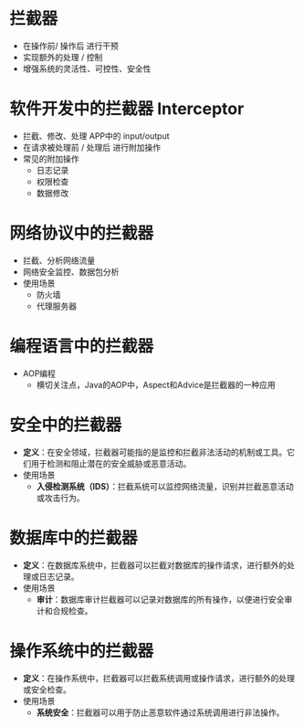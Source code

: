 # 拦截器

- 在操作前/ 操作后 进行干预
- 实现额外的处理 / 控制
- 增强系统的灵活性、可控性、安全性

# 软件开发中的拦截器 Interceptor

- 拦截、修改、处理 APP中的 input/output
- 在请求被处理前 / 处理后 进行附加操作
- 常见的附加操作
  - 日志记录
  - 权限检查
  - 数据修改

# 网络协议中的拦截器

- 拦截、分析网络流量
- 网络安全监控、数据包分析
- 使用场景
  - 防火墙
  - 代理服务器

# 编程语言中的拦截器

- AOP编程
  - 横切关注点，Java的AOP中，Aspect和Advice是拦截器的一种应用

# **安全中的拦截器**

- **定义**：在安全领域，拦截器可能指的是监控和拦截非法活动的机制或工具。它们用于检测和阻止潜在的安全威胁或恶意活动。
- 使用场景
  - **入侵检测系统（IDS）**：拦截系统可以监控网络流量，识别并拦截恶意活动或攻击行为。

# **数据库中的拦截器**

- **定义**：在数据库系统中，拦截器可以拦截对数据库的操作请求，进行额外的处理或日志记录。
- 使用场景
  - **审计**：数据库审计拦截器可以记录对数据库的所有操作，以便进行安全审计和合规检查。

# **操作系统中的拦截器**

- **定义**：在操作系统中，拦截器可以拦截系统调用或操作请求，进行额外的处理或安全检查。
- 使用场景
  - **系统安全**：拦截器可以用于防止恶意软件通过系统调用进行非法操作。
